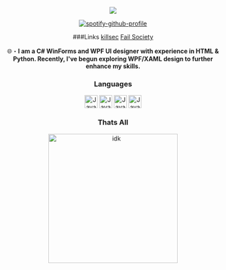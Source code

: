 <p align="center">
  <a href="https://intruder.lol/"><img src="https://readme-typing-svg.herokuapp.com?font=VT323&size=100&color=7100FF&center=true&width=1200&height=140&lines=K+I+L+L+S+L+V+T;X+V+I+I+I"></a>
</p>

<div align="center">

[![spotify-github-profile](https://spotify-github-profile.kittinanx.com/api/view?uid=kcvvm103s1z8d9ggoyscwrvxl&cover_image=true&theme=novatorem&show_offline=false&background_color=121212&interchange=false&bar_color=53b14f&bar_color_cover=false)](https://github.com/kittinan/spotify-github-profile)

 ###Links
[killsec](https://killsec.lol/)
[Fail Society](https://killsec.lol/)

🌐・**I am a C# WinForms and WPF UI designer with experience in HTML & Python. Recently, I've begun exploring WPF/XAML design to further enhance my skills.** 

### Languages
<img align="center" alt="Java" width="30px" src="https://cdn.jsdelivr.net/gh/devicons/devicon/icons/csharp/csharp-original.svg" />
<img align="center" alt="Java" width="30px" src="https://cdn.jsdelivr.net/gh/devicons/devicon/icons/python/python-original.svg" />
<img align="center" alt="Java" width="30px" src="https://cdn.jsdelivr.net/gh/devicons/devicon/icons/c/c-original.svg" />
<img align="center" alt="Java" width="30px" src="https://upload.wikimedia.org/wikipedia/commons/thumb/6/61/HTML5_logo_and_wordmark.svg/130px-HTML5_logo_and_wordmark.svg.png" />

### Thats All
<img align="center" alt="idk" width="300px" src="https://cdn.discordapp.com/attachments/1339406595700031578/1400572049008885830/snaplytics_converted_gif.gif?ex=688dc89d&is=688c771d&hm=4fcdf52e386b81f13e3ac8a71415e095366c97adc90bd31cc8cd68e9cc164cb9&" />
